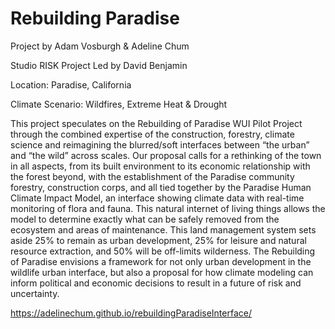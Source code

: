 # Rebuilding Paradise

Project by Adam Vosburgh & Adeline Chum

Studio RISK Project Led by David Benjamin

Location: Paradise, California

Climate Scenario: Wildfires, Extreme Heat & Drought

This project speculates on the Rebuilding of Paradise WUI Pilot Project  through the combined expertise of the construction, forestry, climate science and reimagining the blurred/soft interfaces between “the urban” and “the wild” across scales. Our proposal calls for a rethinking of the town in all aspects, from its built environment to its economic relationship with the forest beyond, with the establishment of the Paradise community forestry, construction corps, and all tied together by the Paradise Human Climate Impact Model, an interface showing climate data with real-time monitoring of flora and fauna. This natural internet of living things allows the model to determine exactly what can be safely removed from the ecosystem and areas of maintenance. This land management system sets aside 25% to remain as urban development, 25% for leisure and natural resource extraction, and 50% will be off-limits wilderness. The Rebuilding of Paradise envisions a framework for not only urban development in the wildlife urban interface, but also a proposal for how climate modeling can inform political and economic decisions to result in a future of risk and uncertainty. 

https://adelinechum.github.io/rebuildingParadiseInterface/

